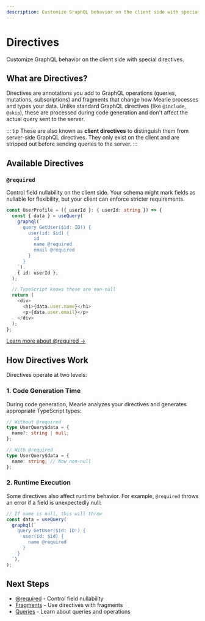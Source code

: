 ```yaml
---
description: Customize GraphQL behavior on the client side with special directives like @required. Learn how directives work at code generation and runtime.
---
```


# Directives

Customize GraphQL behavior on the client side with special directives.

## What are Directives?

Directives are annotations you add to GraphQL operations (queries, mutations, subscriptions) and fragments that change how Mearie processes and types your data. Unlike standard GraphQL directives (like `@include`, `@skip`), these are processed during code generation and don't affect the actual query sent to the server.

::: tip
These are also known as **client directives** to distinguish them from server-side GraphQL directives. They only exist on the client and are stripped out before sending queries to the server.
:::

## Available Directives

### `@required`

Control field nullability on the client side. Your schema might mark fields as nullable for flexibility, but your client can enforce stricter requirements.

```typescript
const UserProfile = ({ userId }: { userId: string }) => {
  const { data } = useQuery(
    graphql(`
      query GetUser($id: ID!) {
        user(id: $id) {
          id
          name @required
          email @required
        }
      }
    `),
    { id: userId },
  );

  // TypeScript knows these are non-null
  return (
    <div>
      <h1>{data.user.name}</h1>
      <p>{data.user.email}</p>
    </div>
  );
};
```

[Learn more about @required →](/directives/required)

## How Directives Work

Directives operate at two levels:

### 1. Code Generation Time

During code generation, Mearie analyzes your directives and generates appropriate TypeScript types:

```typescript
// Without @required
type UserQuery$data = {
  name?: string | null;
};

// With @required
type UserQuery$data = {
  name: string; // Now non-null
};
```

### 2. Runtime Execution

Some directives also affect runtime behavior. For example, `@required` throws an error if a field is unexpectedly null:

```typescript
// If name is null, this will throw
const data = useQuery(
  graphql(`
    query GetUser($id: ID!) {
      user(id: $id) {
        name @required
      }
    }
  `),
);
```

## Next Steps

- [@required](/directives/required) - Control field nullability
- [Fragments](/guides/fragments) - Use directives with fragments
- [Queries](/guides/queries) - Learn about queries and operations
